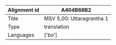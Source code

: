 |Alignment id | A404B68B2
| --- | --- 
|Title | MSV 5,00: Uttaragrantha 1 
|Type | translation
|Languages | ['bo']